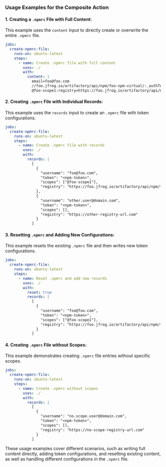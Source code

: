 ### Usage Examples for the Composite Action

#### 1. **Creating a `.npmrc` File with Full Content:**

This example uses the `content` input to directly create or overwrite the entire `.npmrc` file.

```yaml
jobs:
  create-npmrc-file:
    runs-on: ubuntu-latest
    steps:
      - name: Create .npmrc file with full content
        uses: ./
        with:
          content: |
            email=foo@foo.com
            //foo.jfrog.io/artifactory/api/npm/foo-npm-virtual/:_authToken=<npm-token>
            @foo-scope1:registry=https://foo.jfrog.io/artifactory/api/npm/foo-npm-virtual/
```

#### 2. **Creating `.npmrc` File with Individual Records:**

This example uses the `records` input to create an `.npmrc` file with token configurations.

```yaml
jobs:
  create-npmrc-file:
    runs-on: ubuntu-latest
    steps:
      - name: Create .npmrc file with records
        uses: ./
        with:
          records: |
            [
              {
                "username": "foo@foo.com",
                "token": "<npm-token>",
                "scopes": ["@foo-scope1"],
                "registry": "https://foo.jfrog.io/artifactory/api/npm/foo-npm-virtual/"
              },
              {
                "username": "other.user@domain.com",
                "token": "<npm-token>",
                "scopes": [],
                "registry": "https://other-registry-url.com"
              }
            ]
```

#### 3. **Resetting `.npmrc` and Adding New Configurations:**

This example resets the existing `.npmrc` file and then writes new token configurations.

```yaml
jobs:
  create-npmrc-file:
    runs-on: ubuntu-latest
    steps:
      - name: Reset .npmrc and add new records
        uses: ./
        with:
          reset: true
          records: |
            [
              {
                "username": "foo@foo.com",
                "token": "<npm-token>",
                "scopes": ["@foo-scope1"],
                "registry": "https://foo.jfrog.io/artifactory/api/npm/foo-npm-virtual/"
              }
            ]
```

#### 4. **Creating `.npmrc` File without Scopes:**

This example demonstrates creating `.npmrc` file entries without specific scopes.

```yaml
jobs:
  create-npmrc-file:
    runs-on: ubuntu-latest
    steps:
      - name: Create .npmrc without scopes
        uses: ./
        with:
          records: |
            [
              {
                "username": "no.scope.user@domain.com",
                "token": "<npm-token>",
                "scopes": [],
                "registry": "https://no-scope-registry-url.com"
              }
            ]
```

These usage examples cover different scenarios, such as writing full content directly, adding token configurations, and resetting existing content, as well as handling different configurations in the `.npmrc` file.
